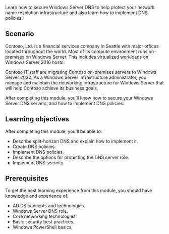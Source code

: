 Learn how to secure Windows Server DNS to help protect your network name resolution infrastructure and also learn how to implement DNS policies. 

## Scenario

Contoso, Ltd. is a financial services company in Seattle with major offices located throughout the world. Most of its compute environment runs on-premises on Windows Server. This includes virtualized workloads on Windows Server 2016 hosts.

Contoso IT staff are migrating Contoso on-premises servers to Windows Server 2022. As a Windows Server infrastructure administrator, you manage and maintain the networking infrastructure for Windows Server that will help Contoso achieve its business goals.

After completing this module, you’ll know how to secure your Windows Server DNS servers, and how to implement DNS policies.

## Learning objectives

After completing this module, you'll be able to:

- Describe split-horizon DNS and explain how to implement it.
- Create DNS policies.
- Implement DNS policies.
- Describe the options for protecting the DNS server role.
- Implement DNS security.

## Prerequisites

To get the best learning experience from this module, you should have knowledge and experience of:

- AD DS concepts and technologies.
- Windows Server DNS role.
- Core networking technologies.
- Basic security best practices.
- Windows PowerShell basics.
